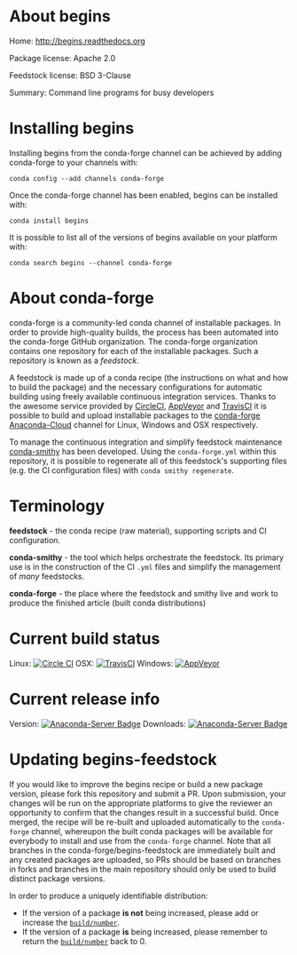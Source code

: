 About begins
============

Home: http://begins.readthedocs.org

Package license: Apache 2.0

Feedstock license: BSD 3-Clause

Summary: Command line programs for busy developers



Installing begins
=================

Installing begins from the conda-forge channel can be achieved by adding conda-forge to your channels with:

```
conda config --add channels conda-forge
```

Once the conda-forge channel has been enabled, begins can be installed with:

```
conda install begins
```

It is possible to list all of the versions of begins available on your platform with:

```
conda search begins --channel conda-forge
```


About conda-forge
=================

conda-forge is a community-led conda channel of installable packages.
In order to provide high-quality builds, the process has been automated into the
conda-forge GitHub organization. The conda-forge organization contains one repository
for each of the installable packages. Such a repository is known as a *feedstock*.

A feedstock is made up of a conda recipe (the instructions on what and how to build
the package) and the necessary configurations for automatic building using freely
available continuous integration services. Thanks to the awesome service provided by
[CircleCI](https://circleci.com/), [AppVeyor](http://www.appveyor.com/)
and [TravisCI](https://travis-ci.org/) it is possible to build and upload installable
packages to the [conda-forge](https://anaconda.org/conda-forge)
[Anaconda-Cloud](http://docs.anaconda.org/) channel for Linux, Windows and OSX respectively.

To manage the continuous integration and simplify feedstock maintenance
[conda-smithy](http://github.com/conda-forge/conda-smithy) has been developed.
Using the ``conda-forge.yml`` within this repository, it is possible to regenerate all of
this feedstock's supporting files (e.g. the CI configuration files) with ``conda smithy regenerate``.


Terminology
===========

**feedstock** - the conda recipe (raw material), supporting scripts and CI configuration.

**conda-smithy** - the tool which helps orchestrate the feedstock.
                   Its primary use is in the construction of the CI ``.yml`` files
                   and simplify the management of *many* feedstocks.

**conda-forge** - the place where the feedstock and smithy live and work to
                  produce the finished article (built conda distributions)

Current build status
====================

Linux: [![Circle CI](https://circleci.com/gh/conda-forge/begins-feedstock.svg?style=shield)](https://circleci.com/gh/conda-forge/begins-feedstock)
OSX: [![TravisCI](https://travis-ci.org/conda-forge/begins-feedstock.svg?branch=master)](https://travis-ci.org/conda-forge/begins-feedstock)
Windows: [![AppVeyor](https://ci.appveyor.com/api/projects/status/github/conda-forge/begins-feedstock?svg=True)](https://ci.appveyor.com/project/conda-forge/begins-feedstock/branch/master)

Current release info
====================
Version: [![Anaconda-Server Badge](https://anaconda.org/conda-forge/begins/badges/version.svg)](https://anaconda.org/conda-forge/begins)
Downloads: [![Anaconda-Server Badge](https://anaconda.org/conda-forge/begins/badges/downloads.svg)](https://anaconda.org/conda-forge/begins)


Updating begins-feedstock
=========================

If you would like to improve the begins recipe or build a new
package version, please fork this repository and submit a PR. Upon submission,
your changes will be run on the appropriate platforms to give the reviewer an
opportunity to confirm that the changes result in a successful build. Once
merged, the recipe will be re-built and uploaded automatically to the
`conda-forge` channel, whereupon the built conda packages will be available for
everybody to install and use from the `conda-forge` channel.
Note that all branches in the conda-forge/begins-feedstock are
immediately built and any created packages are uploaded, so PRs should be based
on branches in forks and branches in the main repository should only be used to
build distinct package versions.

In order to produce a uniquely identifiable distribution:
 * If the version of a package **is not** being increased, please add or increase
   the [``build/number``](http://conda.pydata.org/docs/building/meta-yaml.html#build-number-and-string).
 * If the version of a package **is** being increased, please remember to return
   the [``build/number``](http://conda.pydata.org/docs/building/meta-yaml.html#build-number-and-string)
   back to 0.
